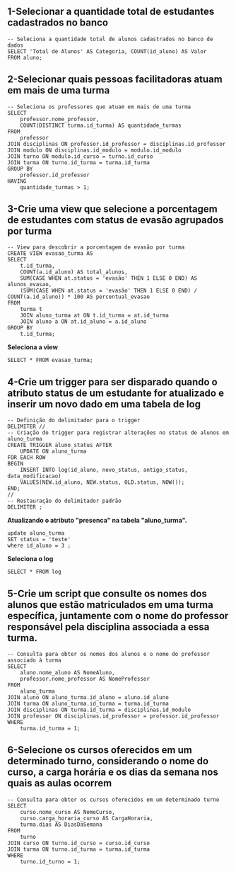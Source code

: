 ## 1-Selecionar a quantidade total de estudantes cadastrados no banco
```mysql
-- Seleciona a quantidade total de alunos cadastrados no banco de dados
SELECT 'Total de Alunos' AS Categoria, COUNT(id_aluno) AS Valor
FROM aluno;
```
## 2-Selecionar quais pessoas facilitadoras atuam em mais de uma turma
```mysql
-- Seleciona os professores que atuam em mais de uma turma
SELECT
    professor.nome_professor,
    COUNT(DISTINCT turma.id_turma) AS quantidade_turmas
FROM
    professor
JOIN disciplinas ON professor.id_professor = disciplinas.id_professor
JOIN modulo ON disciplinas.id_modulo = modulo.id_modulo
JOIN turno ON modulo.id_curso = turno.id_curso
JOIN turma ON turno.id_turma = turma.id_turma
GROUP BY
    professor.id_professor
HAVING
    quantidade_turmas > 1;
```
## 3-Crie uma view que selecione a porcentagem de estudantes com status de evasão agrupados por turma
```mysql
-- View para descobrir a porcentagem de evasão por turma
CREATE VIEW evasao_turma AS
SELECT
    t.id_turma,
    COUNT(a.id_aluno) AS total_alunos,
    SUM(CASE WHEN at.status = 'evasão' THEN 1 ELSE 0 END) AS alunos_evasao,
    (SUM(CASE WHEN at.status = 'evasão' THEN 1 ELSE 0 END) / COUNT(a.id_aluno)) * 100 AS percentual_evasao
FROM
    turma t
    JOIN aluno_turma at ON t.id_turma = at.id_turma
    JOIN aluno a ON at.id_aluno = a.id_aluno
GROUP BY
    t.id_turma;
```
**Seleciona a view**
```mysql
SELECT * FROM evasao_turma;
```
## 4-Crie um trigger para ser disparado quando o atributo status de um estudante for atualizado e inserir um novo dado em uma tabela de log
```mysql
-- Definição do delimitador para o trigger
DELIMITER //
-- Criação do trigger para registrar alterações no status de alunos em aluno_turma
CREATE TRIGGER aluno_status AFTER
    UPDATE ON aluno_turma
FOR EACH ROW
BEGIN
    INSERT INTO log(id_aluno, novo_status, antigo_status, data_modificacao)
    VALUES(NEW.id_aluno, NEW.status, OLD.status, NOW());
END;
//
-- Restauração do delimitador padrão
DELIMITER ;
```
**Atualizando o atributo "presenca" na tabela "aluno_turma".**
```mysql
update aluno_turma
SET status = 'teste'
where id_aluno = 3 ;
```
**Seleciona o log**
```mysql
SELECT * FROM log
```
## 5-Crie um script que consulte os nomes dos alunos que estão matriculados em uma turma específica, juntamente com o nome do professor responsável pela disciplina associada a essa turma.
```mysql
-- Consulta para obter os nomes dos alunos e o nome do professor associado à turma
SELECT 
    aluno.nome_aluno AS NomeAluno,
    professor.nome_professor AS NomeProfessor
FROM 
    aluno_turma
JOIN aluno ON aluno_turma.id_aluno = aluno.id_aluno
JOIN turma ON aluno_turma.id_turma = turma.id_turma
JOIN disciplinas ON turma.id_turma = disciplinas.id_modulo
JOIN professor ON disciplinas.id_professor = professor.id_professor
WHERE 
    turma.id_turma = 1;
```
## 6-Selecione os cursos oferecidos em um determinado turno, considerando o nome do curso, a carga horária e os dias da semana nos quais as aulas ocorrem
```mysql
-- Consulta para obter os cursos oferecidos em um determinado turno
SELECT 
    curso.nome_curso AS NomeCurso,
    curso.carga_horaria_curso AS CargaHoraria,
    turma.dias AS DiasDaSemana
FROM 
    turno
JOIN curso ON turno.id_curso = curso.id_curso
JOIN turma ON turno.id_turma = turma.id_turma
WHERE 
    turno.id_turno = 1;
```
